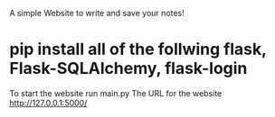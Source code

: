 A simple Website to write and save your notes!
# pip install all of the follwing flask, Flask-SQLAlchemy, flask-login
To start the website run main.py
The URL for the website http://127.0.0.1:5000/
